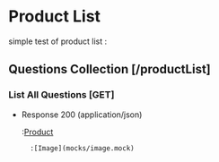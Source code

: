 # Product List

simple test of product list :[](TEST)

## Questions Collection [/productList]

### List All Questions [GET]

+ Response 200 (application/json)
    
    :[Product](mocks/product.mock)
    
        :[Image](mocks/image.mock)
    
        

